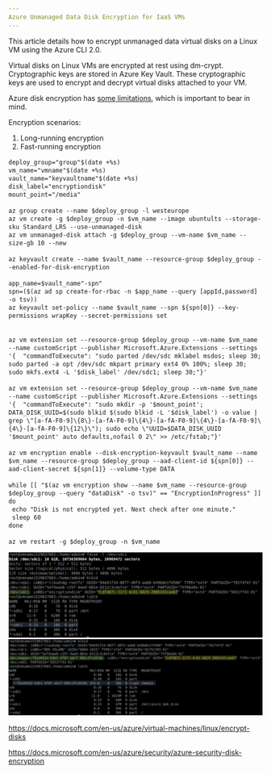 ```yaml
---
Azure Unmanaged Data Disk Encryption for IaaS VMs
---
```


This article details how to encrypt unmanaged data virtual disks on a Linux VM using the Azure CLI 2.0. 

Virtual disks on Linux VMs are encrypted at rest using dm-crypt. Cryptographic keys are stored in Azure Key Vault. These cryptographic keys are used to encrypt and decrypt virtual disks attached to your VM. 

Azure disk encryption has [some limitations](https://docs.microsoft.com/en-us/azure/security/azure-security-disk-encryption-faq), which is important to bear in mind. 

Encryption scenarios:
1. Long-running encryption
2. Fast-running encryption 

```
deploy_group="group"$(date +%s)
vm_name="vmname"$(date +%s)
vault_name="keyvaultname"$(date +%s)
disk_label="encryptiondisk"
mount_point="/media"

az group create --name $deploy_group -l westeurope
az vm create -g $deploy_group -n $vm_name --image ubuntults --storage-sku Standard_LRS --use-unmanaged-disk
az vm unmanaged-disk attach -g $deploy_group --vm-name $vm_name --size-gb 10 --new

az keyvault create --name $vault_name --resource-group $deploy_group --enabled-for-disk-encryption

app_name=$vault_name"-spn"
spn=($(az ad sp create-for-rbac -n $app_name --query [appId,password] -o tsv))
az keyvault set-policy --name $vault_name --spn ${spn[0]} --key-permissions wrapKey --secret-permissions set


az vm extension set --resource-group $deploy_group --vm-name $vm_name --name customScript --publisher Microsoft.Azure.Extensions --settings '{  "commandToExecute": "sudo parted /dev/sdc mklabel msdos; sleep 30; sudo parted -a opt /dev/sdc mkpart primary ext4 0% 100%; sleep 30; sudo mkfs.ext4 -L '$disk_label' /dev/sdc1; sleep 30;"}'

az vm extension set --resource-group $deploy_group --vm-name $vm_name --name customScript --publisher Microsoft.Azure.Extensions --settings '{  "commandToExecute": "sudo mkdir -p '$mount_point'; DATA_DISK_UUID=$(sudo blkid $(sudo blkid -L '$disk_label') -o value | grep \"[a-fA-F0-9]\{8\}-[a-fA-F0-9]\{4\}-[a-fA-F0-9]\{4\}-[a-fA-F0-9]\{4\}-[a-fA-F0-9]\{12\}\"); sudo echo \"UUID=$DATA_DISK_UUID '$mount_point' auto defaults,nofail 0 2\" >> /etc/fstab;"}'

az vm encryption enable --disk-encryption-keyvault $vault_name --name $vm_name --resource-group $deploy_group --aad-client-id ${spn[0]} --aad-client-secret ${spn[1]} --volume-type DATA

while [[ "$(az vm encryption show --name $vm_name --resource-group $deploy_group --query "dataDisk" -o tsv)" == "EncryptionInProgress" ]]
do
 echo "Disk is not encrypted yet. Next check after one minute."
 sleep 60
done

az vm restart -g $deploy_group -n $vm_name
```

![Before encryption](/images/before_encryption_00.png)
![After encryption](/images/after_encryption_00.png)


https://docs.microsoft.com/en-us/azure/virtual-machines/linux/encrypt-disks

https://docs.microsoft.com/en-us/azure/security/azure-security-disk-encryption
